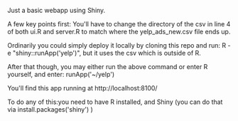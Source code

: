 Just a basic webapp using Shiny.

A few key points first:
  You'll have to change the directory of the csv in line 4 of both ui.R and server.R to match where the yelp_ads_new.csv
  file ends up.
  
Ordinarily you could simply deploy it locally by cloning this repo and run: R -e "shiny::runApp('yelp')", but it uses 
the csv which is outside of R.

After that though, you may either run the above command or enter R yourself, and enter: runApp('~/yelp')

You'll find this app running at http://localhost:8100/
  
To do any of this:you need to have R installed, and Shiny (you can do that via install.packages('shiny') )
